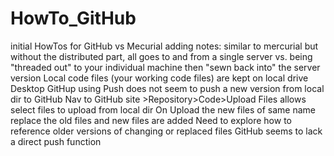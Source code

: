 # HowTo_GitHub
initial HowTos for GitHub vs Mecurial
adding notes: similar to mercurial but without the distributed part, all goes to and from a single server vs. being "threaded out" to your individual machine then "sewn back into" the server version
Local code files (your working code files) are kept on local drive
Desktop GitHup using Push does not seem to push a new version from local dir to GitHub
Nav to GitHub site >Repository>Code>Upload Files allows select files to upload from local dir
On Upload the new files of same name replace the old files and new files are added
Need to explore how to reference older versions of changing or replaced files
GitHub seems to lack a direct push function
